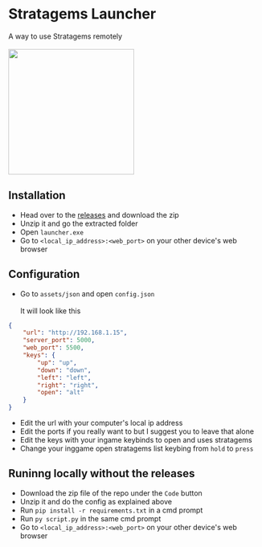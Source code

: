 # Stratagems Launcher
A way to use Stratagems remotely<br><br>
<img src="https://i.imgur.com/tpuMrtY.png" width="250">

## Installation

- Head over to the <a href="/releases">releases</a> and download the zip
- Unzip it and go the extracted folder
- Open `launcher.exe`
- Go to `<local_ip_address>:<web_port>` on your other device's web browser

## Configuration
- Go to `assets/json` and open `config.json`<br><br>
It will look like this
```json
{
    "url": "http://192.168.1.15",
    "server_port": 5000,
    "web_port": 5500,
    "keys": {
        "up": "up",
        "down": "down",
        "left": "left",
        "right": "right",
        "open": "alt"
    }
}
```
- Edit the url with your computer's local ip address
- Edit the ports if you really want to but I suggest you to leave that alone
- Edit the keys with your ingame keybinds to open and uses stratagems
- Change your inggame open stratagems list keybing from `hold` to `press`

## Runinng locally without the releases

- Download the zip file of the repo under the `Code` button
- Unzip it and do the config as explained above
- Run `pip install -r requirements.txt` in a cmd prompt
- Run `py script.py` in the same cmd prompt
- Go to `<local_ip_address>:<web_port>` on your other device's web browser

